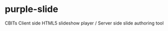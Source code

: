 purple-slide
============

CBITs Client side HTML5 slideshow player / Server side slide authoring tool
